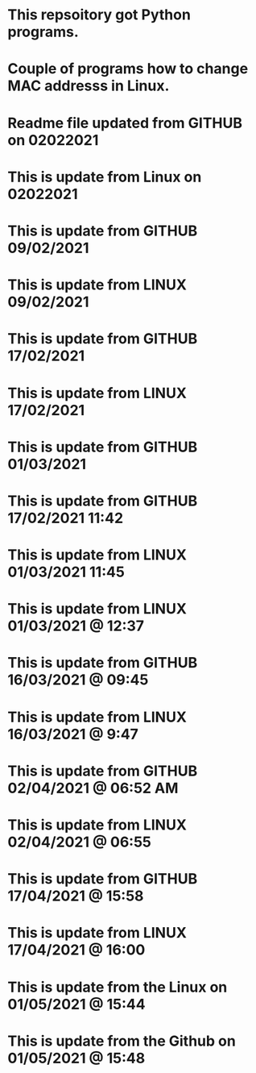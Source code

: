 # This repsoitory got Python programs.
# Couple of programs how to change MAC addresss in Linux.
# Readme file updated from GITHUB on 02022021
# This is update from Linux on 02022021
# This is update from GITHUB 09/02/2021
# This is update from LINUX 09/02/2021
# This is update from GITHUB 17/02/2021
# This is update from LINUX 17/02/2021
# This is update from GITHUB 01/03/2021
# This is update from GITHUB 17/02/2021 11:42
# This is update from LINUX 01/03/2021 11:45
# This is update from LINUX 01/03/2021 @ 12:37
# This is update from GITHUB 16/03/2021 @ 09:45
# This is update from LINUX 16/03/2021 @ 9:47
# This is update from GITHUB 02/04/2021 @ 06:52 AM
# This is update from LINUX 02/04/2021 @ 06:55
# This is update from GITHUB 17/04/2021 @ 15:58
# This is update from LINUX 17/04/2021 @ 16:00 
# This is update from the Linux on 01/05/2021 @ 15:44
# This is update from the Github on 01/05/2021 @ 15:48

